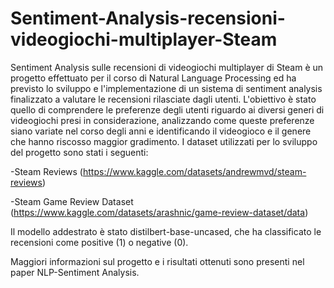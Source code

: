 # Sentiment-Analysis-recensioni-videogiochi-multiplayer-Steam
Sentiment Analysis sulle recensioni di videogiochi multiplayer di Steam è un progetto effettuato per il corso di Natural Language Processing ed ha previsto lo sviluppo e l'implementazione di un sistema di sentiment analysis finalizzato a valutare le recensioni rilasciate dagli utenti.
L'obiettivo è stato quello di comprendere le preferenze degli utenti riguardo ai diversi generi di videogiochi presi in considerazione, analizzando come queste preferenze siano variate nel corso degli anni e identificando il videogioco e il genere che hanno riscosso maggior gradimento.
I dataset utilizzati per lo sviluppo del progetto sono stati i seguenti:

-Steam Reviews (https://www.kaggle.com/datasets/andrewmvd/steam-reviews)

-Steam Game Review Dataset (https://www.kaggle.com/datasets/arashnic/game-review-dataset/data)

Il modello addestrato è stato distilbert-base-uncased, che ha classificato le recensioni come positive (1) o negative (0).

Maggiori informazioni sul progetto e i risultati ottenuti sono presenti nel paper NLP-Sentiment Analysis.
